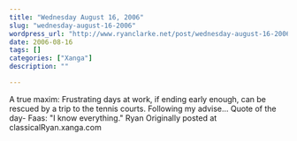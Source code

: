 ```yaml
---
title: "Wednesday August 16, 2006"
slug: "wednesday-august-16-2006"
wordpress_url: "http://www.ryanclarke.net/post/wednesday-august-16-2006/"
date: 2006-08-16
tags: []
categories: ["Xanga"]
description: ""

---
```


A true maxim: Frustrating days at work, if ending early enough, can be rescued by a trip to the tennis courts.
Following my advise...
Quote of the day-
Faas: "I know everything."
Ryan
Originally posted at classicalRyan.xanga.com
